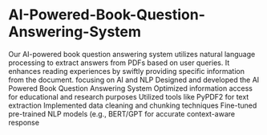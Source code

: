 # AI-Powered-Book-Question-Answering-System
Our AI-powered book question answering system utilizes natural language processing to extract answers from PDFs based on user queries. It enhances reading experiences by swiftly providing specific information from the document.
focusing on AI and NLP
Designed and developed the AI Powered Book Question Answering System
Optimized information access for educational and research purposes
Utilized tools like PyPDF2 for text extraction
Implemented data cleaning and chunking techniques
Fine-tuned pre-trained NLP models (e.g., BERT/GPT for accurate context-aware response
